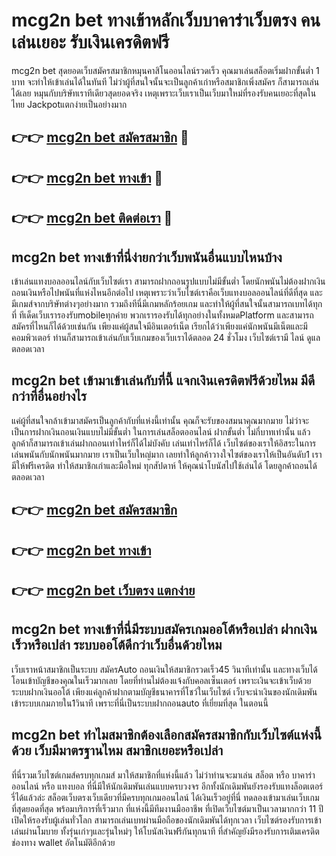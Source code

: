 # mcg2n bet ทางเข้าหลักเว็บบาคาร่าเว็บตรง คนเล่นเยอะ รับเงินเครดิตฟรี

mcg2n bet สุดยอดเว็บสมัครสมาชิกหมุนคาสิโนออนไลน์รวดเร็ว คุณมาเล่นสล็อตเริ่มฝากขั้นต่ำ 1 บาท จะทำให้เข้าเล่นได้ในทันที ไม่ว่าผู้ที่สนใจนั้นจะเป็นลูกค้าเก่าหรือสมาชิกเพิ่งสมัคร ก็สามารถเล่นได้เลย หมุนกับบริษัทเราทีเดียวสุดยอดจริง เหตุเพราะเว็บเราเป็นเว็บมาใหม่ที่รองรับคนเยอะที่สุดในไทย Jackpotแตกง่ายเป็นอย่างมาก

## 👉👉 [mcg2n bet สมัครสมาชิก](https://bit.ly/3Ckzg5n) 🎰
## 👉👉 [mcg2n bet ทางเข้า](https://bit.ly/3Ckzg5n) 🎰
## 👉👉 [mcg2n bet ติดต่อเรา](https://bit.ly/3Ckzg5n) 🎰

## mcg2n bet ทางเข้าที่นี่ง่ายกว่าเว็บพนันอื่นแบบไหนบ้าง
เข้าเล่นแทงบอลออนไลน์กับเว็บไซต์เรา สามารถฝากถอนรูปแบบไม่มีขั้นต่ำ โดยนักพนันไม่ต้องฝากเงินถอนเงินหรือไปพนันที่แห่งไหนอีกต่อไป เหตุเพราะว่าเว็บไซต์เราคือเว็บแทงบอลออนไลน์ที่ดีที่สุด และมีเกมส์จากบริษัทต่างๆอย่างมาก รวมถึงทีนี่มีเกมหลักร้อยเกม และทำให้ผู้ที่สนใจนั้นสามารถเบทได้ทุกที่ ทีเด็ดเว็บเรารองรับmobileทุกค่าย พวกเรารองรับได้ทุกอย่างในทั้งหมดPlatform และสามารถสมัครที่ไหนก็ได้ด้วยเช่นกัน เพียงแค่ผู้สนใจมีอินเตอร์เน็ต เรียกได้ว่าเพียงแค่นักพนันมีเน็ตและมีคอมพิวเตอร์ ท่านก็สามารถเข้าเล่นกับเว็บเกมของเว็บเราได้ตลอด 24 ชั่วโมง เว็บไซต์เรามี ไลน์ ดูแล ตลอดเวลา

## mcg2n bet เข้ามาเข้าเล่นกับที่นี้ แจกเงินเครดิตฟรีด้วยไหม มีดีกว่าที่อื่นอย่างไร
แค่ผู้ที่สนใจกล้าเข้ามาสมัครเป็นลูกค้ากับที่แห่งนี้เท่านั้น คุณก็จะรับของสมนาคุณมากมาย ไม่ว่าจะเป็นการฝากเงินถอนเงินแบบไม่มีขั้นต่ำ ในการเล่นสล็อตออนไลน์ ฝากขั้นต่ำ ไม่กี่บาทเท่านั้น แล้วลูกค้าก็สามารถเข้าเล่นฝากถอนเท่าไหร่ก็ได้ไม่บังคับ เล่นเท่าไหร่ก็ได้ เว็บไซต์ของเราให้อิสระในการเล่นพนันกับนักพนันมากมาย เราเป็นเว็บใหญ่มาก เลยทำให้ลูกค้าวางใจไซต์ของเราให้เป็นอันดับ1 เรามีให้ฟรีเครดิต ทำให้สมาชิกเก่าและมือใหม่ ทุกสัปดาห์ ให้คุณนำโบนัสไปใช้เล่นได้ โดยลูกค้าถอนได้ตลอดเวลา

## 👉👉 [mcg2n bet สมัครสมาชิก](https://bit.ly/3Ckzg5n)
## 👉👉 [mcg2n bet ทางเข้า](https://bit.ly/3Ckzg5n)
## 👉👉 [mcg2n bet เว็บตรง แตกง่าย](https://bit.ly/3Ckzg5n)

## mcg2n bet ทางเข้าที่นี่มีระบบสมัครเกมออโต้หรือเปล่า ฝากเงินเร็วหรือเปล่า ระบบออโต้ดีกว่าเว็บอื่นด้วยไหม
เว็บเราหน้าสมาชิกเป็นระบบ สมัครAuto ถอนเงินให้สมาชิกรวดเร็ว45 วินาทีเท่านั้น และทางเว็บได้โอนเข้าบัญชีของคุณในเร็วมากเลย โดยที่ท่านไม่ต้องแจ้งกับคอลเซ็นเตอร์ เพราะเงินจะเข้าเว็บด้วยระบบฝากเงินออโต้ เพียงแค่ลูกค้าฝากตามบัญชีธนาคารที่โชว์ในเว็บไซต์ เว็บจะนำเงินของนักเดิมพันเข้าระบบเกมภายใน1วินาที เพราะที่นี่เป็นระบบฝากถอนauto ที่เยี่ยมที่สุด ในตอนนี้

## mcg2n bet ทำไมสมาชิกต้องเลือกสมัครสมาชิกกับเว็บไซต์แห่งนี้ด้วย เว็บมีมาตรฐานไหม สมาชิกเยอะหรือเปล่า
ที่นี่รวมเว็บไซต์เกมส์ครบทุกเกมส์ มาให้สมาชิกที่แห่งนี้แล้ว ไม่ว่าท่านจะมาเล่น สล็อต หรือ บาคาร่าออนไลน์ หรือ แทงบอล ที่นี่มีให้นักเดิมพันเล่นแบบครบวงจร อีกทั้งนักเดิมพันยังรองรับแทงล็อตเตอร์รี่ได้แล้วล่ะ สล็อตเว็บตรงเว็บเดียวที่มีครบทุกเกมออนไลน์ ได้เงินเร็วอยู่ที่นี่ ทดลองเข้ามาเล่นเว็บเกมที่สุดยอดที่สุด พร้อมบริการที่เร็วมาก ที่แห่งนี้มีทีมงานมืออาชีพ ที่เปิดเว็บไซต์มาเป็นเวลามากกว่า 11 ปี เปิดให้รองรับผู้เล่นทั่วโลก สามารถเล่นเบทผ่านมือถือของนักเดิมพันได้ทุกเวลา เว็บไซต์รองรับการเข้าเล่นผ่านโมบาย ทั้งรุ่นเก่าๆและรุ่นใหม่ๆ ให้โบนัสเงินฟรีกันทุกนาที ที่สำคัญยังมีรองรับการเติมเครดิตช่องทาง wallet อัตโนมัติอีกด้วย
